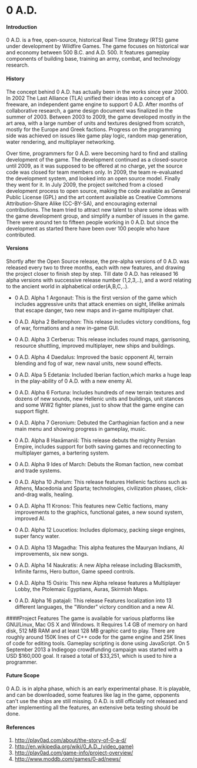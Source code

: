 0 A.D. 
=========

#### Introduction 	
0 A.D. is a free, open-source, historical Real Time Strategy (RTS) game under development by Wildfire Games. The game focuses on historical war and economy between 500 B.C. and A.D. 500. It features gameplay components of building base, training an army, combat, and technology research. 

#### History
The concept behind 0 A.D. has actually been in the works since year 2000. In 2002 The Last Alliance (TLA) unified their ideas into a concept of a freeware, an independent game engine to support 0 A.D. After months of collaborative research, a game design document was finalized in the summer of 2003. Between 2003 to 2009, the game developed mostly in the art area, with a large number of units and textures designed from scratch, mostly for the Europe and Greek factions. Progress on the programming side was achieved on issues like game play logic, random map generation, water rendering, and multiplayer networking.

Over time, programmers for 0 A.D. were becoming hard to find and stalling development of the game. The development continued as a closed-source until 2009, as it was supposed to be offered at no charge, yet the source code was closed for team members only. In 2009, the team re-evaluated the development system, and looked into an open source model. Finally they went for it. In July 2009, the project switched from a closed development process to open source, making the code available as General Public License (GPL) and the art content available as Creative Commons Attribution-Share Alike (CC-BY-SA), and encouraging external contributions. The team tried to attract new talent to share some ideas with the game development group, and simplify a number of issues in the game. There were around ten to fifteen people working in 0 A.D. but since the development as started there have been over 100 people who have contributed.

#### Versions
Shortly after the Open Source release, the pre-alpha versions of 0 A.D. was released every two to three months, each with new features, and drawing the project closer to finish step by step. Till date 0 A.D. has released 16 alpha versions with successive release number (1,2,3,..), and a word relating to the ancient world in alphabetical order(A,B,C,..).

- 0 A.D. Alpha 1 Argonaut: This is the first version of the game which includes  aggressive units that attack enemies on sight, lifelike animals that escape danger, two new maps and in-game multiplayer chat.

- 0 A.D. Alpha 2 Bellerophon: This release includes victory conditions, fog of war, formations and a new in-game GUI.

- 0 A.D. Alpha 3 Cerberus: This release includes round maps, garrisoning, resource shuttling, improved multiplayer, new ships and buildings.

- 0 A.D. Alpha 4 Daedalus: Improved the basic opponent AI, terrain blending and fog of war, new naval units, new sound effects.

- 0 A.D. Alpa 5 Edetania: Included Iberian faction,which marks a huge leap in the play-ability of 0 A.D. with a new enemy AI.

- 0 A.D. Alpha 6 Fortuna: Includes hundreds of new terrain textures and dozens of new sounds, new Hellenic units and buildings, unit stances and some WW2 fighter planes, just to show that the game engine can support flight.

- 0 A.D. Alpha 7 Geronium: Debuted the Carthaginian faction and a new main menu and showing progress in gameplay, music.

- 0 A.D. Alpha 8 Haxāmaniš: This release debuts the mighty Persian Empire, includes support for both saving games and reconnecting to multiplayer games, a bartering system.

- 0 A.D. Alpha 9 Ides of March: Debuts the Roman faction, new combat and trade systems.

- 0 A.D. Alpha 10 Jhelum: This release features Hellenic factions such as Athens, Macedonia and Sparta; technologies, civilization phases, click-and-drag walls, healing.

- 0 A.D. Alpha 11 Kronos: This features new Celtic factions, many improvements to the graphics, functional gates, a new sound system, improved AI.

- 0 A.D. Alpha 12 Loucetios: Includes diplomacy, packing siege engines, super fancy water. 

- 0 A.D. Alpha 13 Magadha: This alpha features the Mauryan Indians, AI improvements, six new songs.

- 0 A.D. Alpha 14 Naukratis: A new Alpha release including Blacksmith, Infinite farms, Hero button, Game speed controls. 

- 0 A.D. Alpha 15 Osiris: This new Alpha release features a Multiplayer Lobby, the Ptolemaic Egyptians, Auras, Skirmish Maps.

- 0 A.D. Alpha 16 patajali: This release Features localization into 13 different languages, the "Wonder" victory condition and a new AI.

####Project Features
The game is available for various platforms like GNU/Linux, Mac OS X and Windows. It Requires 1.4 GB of memory on hard disk, 512 MB RAM and at least 128 MB graphic card to play. There are roughly around 150K lines of C++ code for the game engine and 25K lines of code for editing tools. Gameplay scripting is done using JavaScript. On 5 September 2013 a Indiegogo crowdfunding campaign was started with a USD $160,000 goal. It raised a total of $33,251, which is used to hire a programmer.

#### Future Scope
 0 A.D. is in alpha phase, which is an early experimental phase. It is playable, and can be downloaded, some features like lag in the game, opponents can't use the ships are still missing. 0 A.D. is still officially not released and after implementing all the features, an extensive beta testing should be done.

#### References
1.	http://play0ad.com/about/the-story-of-0-a-d/
2.	http://en.wikipedia.org/wiki/0_A.D._(video_game)
3.	http://play0ad.com/game-info/project-overview/
4.	http://www.moddb.com/games/0-ad/news/
